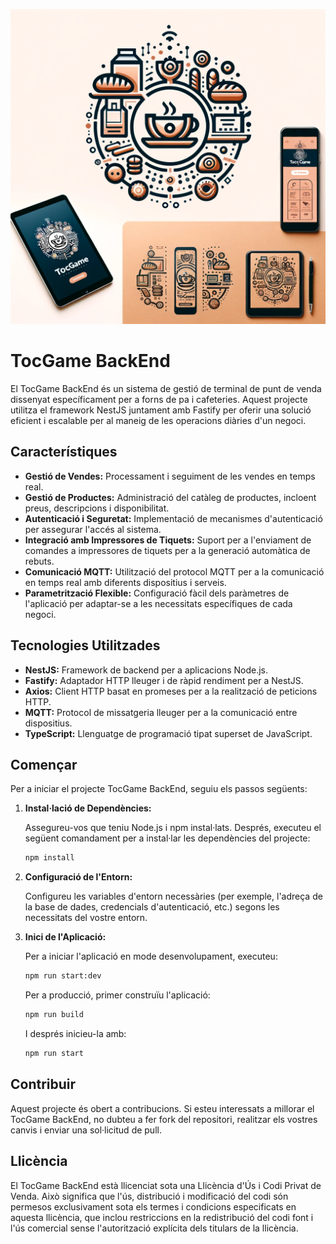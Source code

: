 ![Logo de TocGame](TocGameLogo.png)

# TocGame BackEnd

El TocGame BackEnd és un sistema de gestió de terminal de punt de venda dissenyat específicament per a forns de pa i cafeteries. Aquest projecte utilitza el framework NestJS juntament amb Fastify per oferir una solució eficient i escalable per al maneig de les operacions diàries d'un negoci.

## Característiques

- **Gestió de Vendes:** Processament i seguiment de les vendes en temps real.
- **Gestió de Productes:** Administració del catàleg de productes, incloent preus, descripcions i disponibilitat.
- **Autenticació i Seguretat:** Implementació de mecanismes d'autenticació per assegurar l'accés al sistema.
- **Integració amb Impressores de Tiquets:** Suport per a l'enviament de comandes a impressores de tiquets per a la generació automàtica de rebuts.
- **Comunicació MQTT:** Utilització del protocol MQTT per a la comunicació en temps real amb diferents dispositius i serveis.
- **Parametrització Flexible:** Configuració fàcil dels paràmetres de l'aplicació per adaptar-se a les necessitats específiques de cada negoci.

## Tecnologies Utilitzades

- **NestJS:** Framework de backend per a aplicacions Node.js.
- **Fastify:** Adaptador HTTP lleuger i de ràpid rendiment per a NestJS.
- **Axios:** Client HTTP basat en promeses per a la realització de peticions HTTP.
- **MQTT:** Protocol de missatgeria lleuger per a la comunicació entre dispositius.
- **TypeScript:** Llenguatge de programació tipat superset de JavaScript.

## Començar

Per a iniciar el projecte TocGame BackEnd, seguiu els passos següents:

1. **Instal·lació de Dependències:**

   Assegureu-vos que teniu Node.js i npm instal·lats. Després, executeu el següent comandament per a instal·lar les dependències del projecte:

   ```bash
   npm install
   ```

2. **Configuració de l'Entorn:**

   Configureu les variables d'entorn necessàries (per exemple, l'adreça de la base de dades, credencials d'autenticació, etc.) segons les necessitats del vostre entorn.

3. **Inici de l'Aplicació:**

   Per a iniciar l'aplicació en mode desenvolupament, executeu:

   ```bash
   npm run start:dev
   ```

   Per a producció, primer construïu l'aplicació:

   ```bash
   npm run build
   ```

   I després inicieu-la amb:

   ```bash
   npm run start
   ```

## Contribuir

Aquest projecte és obert a contribucions. Si esteu interessats a millorar el TocGame BackEnd, no dubteu a fer fork del repositori, realitzar els vostres canvis i enviar una sol·licitud de pull.

## Llicència

El TocGame BackEnd està llicenciat sota una Llicència d'Ús i Codi Privat de Venda. Això significa que l'ús, distribució i modificació del codi són permesos exclusivament sota els termes i condicions especificats en aquesta llicència, que inclou restriccions en la redistribució del codi font i l'ús comercial sense l'autorització explícita dels titulars de la llicència.
